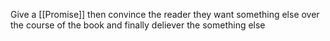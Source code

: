 Give a [[Promise]] then convince the reader they want something else over the course of the book and finally deliever the something else